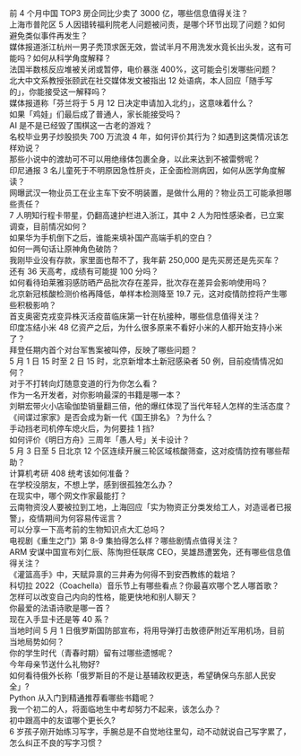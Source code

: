 前 4 个月中国 TOP3 房企同比少卖了 3000 亿，哪些信息值得关注？  
上海市普陀区 5 人因错转福利院老人问题被问责，是哪个环节出现了问题？如何避免类似事件再发生？  
媒体报道浙江杭州一男子秃顶求医无效，尝试半月不用洗发水竟长出头发，这有可能吗？如何从科学角度解释？  
法国半数核反应堆被关闭或暂停，电价暴涨 400%，这可能会引发哪些问题？  
北大中文系教授张颐武在社交媒体发文被指出 12 处语病，本人回应「随手写的」，你能接受这一解释吗？  
媒体报道称「芬兰将于 5 月 12 日决定申请加入北约」，这意味着什么？  
如果「鸡娃」们最后成了普通人，家长能接受吗？  
AI 是不是已经毁了围棋这一古老的游戏？  
名校毕业男子炒股损失 700 万流浪 4 年，如何评价其行为？如遇到这类情况该怎样劝说？  
那些小说中的渡劫可不可以用绝缘体包裹全身，以此来达到不被雷劈呢？  
印尼通报 3 名儿童死于不明原因急性肝炎，正全面检测病因，如何从医学角度解读？  
网曝武汉一物业员工在业主车下安不明装置，是做什么用的？物业员工可能承担哪些责任？  
7 人明知行程卡带星，仍翻高速护栏进入浙江，其中 2 人为阳性感染者，已立案调查，目前情况如何？  
如果华为手机倒下之后，谁能来填补国产高端手机的空白？  
如何一两句话让原神角色破防？  
我刚毕业没有存款，家里面也帮不了，我年薪 250,000 是先买房还是先买车？  
还有 36 天高考，成绩有可能提 100 分吗？  
如何看待珀莱雅羽感防晒产品批次存在差异，批次存在差异会影响使用吗？  
北京新冠核酸检测价格再降低，单样本检测降至 19.7 元，这对疫情防控将产生哪些积极影响？  
首支奥密克戎变异株灭活疫苗临床第一针在杭接种，哪些信息值得关注？  
印度冻结小米 48 亿资产之后，为什么很多原来不看好小米的人都开始支持小米了？  
拜登任期内首个对台军售案被叫停，反映了哪些问题？  
5 月 1 日 15 时至 2 日 15 时，北京新增本土新冠感染者 50 例，目前疫情情况如何？  
对于不打转向灯随意变道的行为你怎么看？  
作为一名开发者，对你影响最深的书籍是哪一本？  
刘畊宏带火小店瑜伽垫销量翻三倍，他的爆红体现了当代年轻人怎样的生活态度？  
《间谍过家家》是否会成为新一代《国王排名》？为什么？  
手动挡老司机停车熄火后，为何要挂 1 挡?  
如何评价《明日方舟》三周年「愚人号」关卡设计？  
5 月 3 日至 5 日北京 12 个区连续开展三轮区域核酸筛查，这对疫情防控有哪些帮助？  
计算机考研 408 统考该如何准备？  
在学校没朋友，不想上学，感到很孤独怎么办？  
在现实中，哪个网文作家最能打？  
云南物资没人要被拉到工地，上海回应「实为物资正分类发给工人，对造谣者已报警」，疫情期间为何容易传谣言？  
可以分享一下高考前的生物知识点大汇总吗？  
电视剧《重生之门》第 8-9 集拍得怎么样？哪些剧情点值得关注？  
ARM 安谋中国宣布刘仁辰、陈恂担任联席 CEO，吴雄昂遭罢免，还有哪些信息值得关注？  
《灌篮高手》中，天赋异禀的三井寿为何得不到安西教练的栽培？  
科切拉 2022（Coachella）音乐节上有哪些看点？你最喜欢哪个艺人哪首歌？  
怎样可以改变自己内向的性格，能更快地和别人聊天？  
你最爱的法语诗歌是哪一首？  
现在入手显卡还是等 40 系？  
当地时间 5 月 1 日俄罗斯国防部宣布，将用导弹打击敖德萨附近军用机场，目前当地局势如何？  
你的学生时代（青春时期）留有过哪些遗憾呢？  
今年母亲节送什么礼物好?  
如何看待俄外长称「俄罗斯目的不是让基辅政权更迭，希望确保乌东部人民安全」?  
Python 从入门到精通推荐看哪些书籍呢？  
我一个初二的人，将面临地生中考却努力不起来，该怎么办？  
初中跟高中的友谊哪个更长久?  
6 岁孩子刚开始练习写字，手腕总是不自觉地往里勾，动不动就说自己写字累了，怎么纠正不良的写字习惯？  
